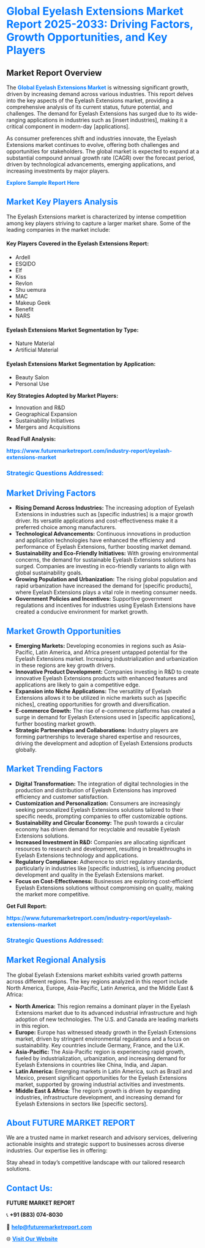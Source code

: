 <h1 style="color: #007BFF;">Global Eyelash Extensions Market Report 2025-2033: Driving Factors, Growth Opportunities, and Key Players</h1>

<section id="overview">
<h2>Market Report Overview</h2>
<p>The <a href="https://www.futuremarketreport.com/industry-report/eyelash-extensions-market" style="color: #007BFF; text-decoration: none;"><strong>Global Eyelash Extensions Market</strong></a> is witnessing significant growth, driven by increasing demand across various industries. This report delves into the key aspects of the Eyelash Extensions market, providing a comprehensive analysis of its current status, future potential, and challenges. The demand for Eyelash Extensions has surged due to its wide-ranging applications in industries such as [insert industries], making it a critical component in modern-day [applications].</p>
<p>As consumer preferences shift and industries innovate, the Eyelash Extensions market continues to evolve, offering both challenges and opportunities for stakeholders. The global market is expected to expand at a substantial compound annual growth rate (CAGR) over the forecast period, driven by technological advancements, emerging applications, and increasing investments by major players.</p>
</section>

<section id="overview">
<p><a href="https://www.futuremarketreport.com/request-sample/reportId=104405" style="color: #007BFF; text-decoration: none;"><strong>Explore Sample Report Here</strong></a></p>
</section>

<section id="key-players">
<h2 style="color: #007BFF;">Market Key Players Analysis</h2>
<p>The Eyelash Extensions market is characterized by intense competition among key players striving to capture a larger market share. Some of the leading companies in the market include:</p>
<h4>Key Players Covered in the Eyelash Extensions Report:</h4>
<ul><li>Ardell</li><li>ESQIDO</li><li>Elf</li><li>Kiss</li><li>Revlon</li><li>Shu uemura</li><li>MAC</li><li>Makeup Geek</li><li>Benefit</li><li>NARS</li></ul>
<h4>Eyelash Extensions Market Segmentation by Type:</h4>
<ul><li>Nature Material</li><li>Artificial Material</li></ul>

<h4>Eyelash Extensions Market Segmentation by Application:</h4>
<ul><li>Beauty Salon</li><li>Personal Use</li></ul>
<p><strong>Key Strategies Adopted by Market Players:</strong></p>
<ul>
<li>Innovation and R&D</li>
<li>Geographical Expansion</li>
<li>Sustainability Initiatives</li>
<li>Mergers and Acquisitions</li>
</ul>
</section>

<section>
<p><strong>Read Full Analysis: </strong></p><a href="https://www.futuremarketreport.com/industry-report/eyelash-extensions-market" style="color: #007BFF; text-decoration: none;"><strong>https://www.futuremarketreport.com/industry-report/eyelash-extensions-market</strong></a>
<h3 style="color: #007BFF;">Strategic Questions Addressed:</h3>
</section>

<section id="driving-factors">
<h2 style="color: #007BFF;">Market Driving Factors</h2>
<ul>
<li><strong>Rising Demand Across Industries:</strong> The increasing adoption of Eyelash Extensions in industries such as [specific industries] is a major growth driver. Its versatile applications and cost-effectiveness make it a preferred choice among manufacturers.</li>
<li><strong>Technological Advancements:</strong> Continuous innovations in production and application technologies have enhanced the efficiency and performance of Eyelash Extensions, further boosting market demand.</li>
<li><strong>Sustainability and Eco-Friendly Initiatives:</strong> With growing environmental concerns, the demand for sustainable Eyelash Extensions solutions has surged. Companies are investing in eco-friendly variants to align with global sustainability goals.</li>
<li><strong>Growing Population and Urbanization:</strong> The rising global population and rapid urbanization have increased the demand for [specific products], where Eyelash Extensions plays a vital role in meeting consumer needs.</li>
<li><strong>Government Policies and Incentives:</strong> Supportive government regulations and incentives for industries using Eyelash Extensions have created a conducive environment for market growth.</li>
</ul>
</section>

<section id="growth-opportunities">
<h2 style="color: #007BFF;">Market Growth Opportunities</h2>
<ul>
<li><strong>Emerging Markets:</strong> Developing economies in regions such as Asia-Pacific, Latin America, and Africa present untapped potential for the Eyelash Extensions market. Increasing industrialization and urbanization in these regions are key growth drivers.</li>
<li><strong>Innovative Product Development:</strong> Companies investing in R&D to create innovative Eyelash Extensions products with enhanced features and applications are likely to gain a competitive edge.</li>
<li><strong>Expansion into Niche Applications:</strong> The versatility of Eyelash Extensions allows it to be utilized in niche markets such as [specific niches], creating opportunities for growth and diversification.</li>
<li><strong>E-commerce Growth:</strong> The rise of e-commerce platforms has created a surge in demand for Eyelash Extensions used in [specific applications], further boosting market growth.</li>
<li><strong>Strategic Partnerships and Collaborations:</strong> Industry players are forming partnerships to leverage shared expertise and resources, driving the development and adoption of Eyelash Extensions products globally.</li>
</ul>
</section>

<section id="trending-factors">
<h2 style="color: #007BFF;">Market Trending Factors</h2>
<ul>
<li><strong>Digital Transformation:</strong> The integration of digital technologies in the production and distribution of Eyelash Extensions has improved efficiency and customer satisfaction.</li>
<li><strong>Customization and Personalization:</strong> Consumers are increasingly seeking personalized Eyelash Extensions solutions tailored to their specific needs, prompting companies to offer customizable options.</li>
<li><strong>Sustainability and Circular Economy:</strong> The push towards a circular economy has driven demand for recyclable and reusable Eyelash Extensions solutions.</li>
<li><strong>Increased Investment in R&D:</strong> Companies are allocating significant resources to research and development, resulting in breakthroughs in Eyelash Extensions technology and applications.</li>
<li><strong>Regulatory Compliance:</strong> Adherence to strict regulatory standards, particularly in industries like [specific industries], is influencing product development and quality in the Eyelash Extensions market.</li>
<li><strong>Focus on Cost-Effectiveness:</strong> Businesses are exploring cost-efficient Eyelash Extensions solutions without compromising on quality, making the market more competitive.</li>
</ul>
</section>

<section>
<p><strong>Get Full Report: </strong></p><a href="https://www.futuremarketreport.com/industry-report/eyelash-extensions-market" style="color: #007BFF; text-decoration: none;"><strong>https://www.futuremarketreport.com/industry-report/eyelash-extensions-market</strong></a>
<h3 style="color: #007BFF;">Strategic Questions Addressed:</h3>
</section>


<section id="regional-analysis">
<h2 style="color: #007BFF;">Market Regional Analysis</h2>
<p>The global Eyelash Extensions market exhibits varied growth patterns across different regions. The key regions analyzed in this report include North America, Europe, Asia-Pacific, Latin America, and the Middle East & Africa:</p>
<ul>
<li><strong>North America:</strong> This region remains a dominant player in the Eyelash Extensions market due to its advanced industrial infrastructure and high adoption of new technologies. The U.S. and Canada are leading markets in this region.</li>
<li><strong>Europe:</strong> Europe has witnessed steady growth in the Eyelash Extensions market, driven by stringent environmental regulations and a focus on sustainability. Key countries include Germany, France, and the U.K.</li>
<li><strong>Asia-Pacific:</strong> The Asia-Pacific region is experiencing rapid growth, fueled by industrialization, urbanization, and increasing demand for Eyelash Extensions in countries like China, India, and Japan.</li>
<li><strong>Latin America:</strong> Emerging markets in Latin America, such as Brazil and Mexico, present significant opportunities for the Eyelash Extensions market, supported by growing industrial activities and investments.</li>
<li><strong>Middle East & Africa:</strong> The region’s growth is driven by expanding industries, infrastructure development, and increasing demand for Eyelash Extensions in sectors like [specific sectors].</li>
</ul>
</section>

<footer>
<h2 style="color: #007BFF;">About FUTURE MARKET REPORT</h2>
<p>We are a trusted name in market research and advisory services, delivering actionable insights and strategic support to businesses across diverse industries. Our expertise lies in offering:</p>

<p>Stay ahead in today’s competitive landscape with our tailored research solutions.</p>

<h2 style="color: #007BFF;">Contact Us:</h2>
<p><strong>FUTURE MARKET REPORT</strong></p>
<p>📞 <strong>+91 (883) 074-8030</strong></p>
<p>📧 <strong><a href="mailto:help@futuremarketreport.com" style="color: #007BFF;">help@futuremarketreport.com</a></strong></p>
<p>🌐 <strong><a href="https://www.futuremarketreport.com/" style="color: #007BFF;">Visit Our Website</a></strong></p>
</footer>